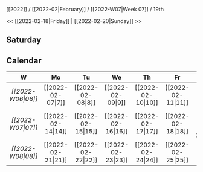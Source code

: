 [[2022]] / [[2022-02|February]] / [[2022-W07|Week 07]] / 19th

<<  [[2022-02-18|Friday]]   |  [[2022-02-20|Sunday]]   >>︎

## Saturday

## Calendar
| W  | Mo | Tu | We | Th | Fr | Sa | Su |
|:--:|:--:|:--:|:--:|:--:|:--:|:--:|:--:|
| *[[2022-W06\|06]]* | [[2022-02-07\|7]]  | [[2022-02-08\|8]]  | [[2022-02-09\|9]]  | [[2022-02-10\|10]] | [[2022-02-11\|11]] | [[2022-02-12\|12]] | [[2022-02-13\|13]] |
| *[[2022-W07\|07]]* | [[2022-02-14\|14]] | [[2022-02-15\|15]] | [[2022-02-16\|16]] | [[2022-02-17\|17]] | [[2022-02-18\|18]] | ==**[[2022-02-19\|19]]**== | [[2022-02-20\|20]] |
| *[[2022-W08\|08]]* | [[2022-02-21\|21]] | [[2022-02-22\|22]] | [[2022-02-23\|23]] | [[2022-02-24\|24]] | [[2022-02-25\|25]] | [[2022-02-26\|26]] | [[2022-02-27\|27]] |
